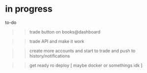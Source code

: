 # in progress

to-do

>> trade button on books@dashboard

>> trade API and make it work

>> create more accounts and start to trade and push to history/notifications

>> get ready ro deploy [ maybe docker or somethings idk ]
